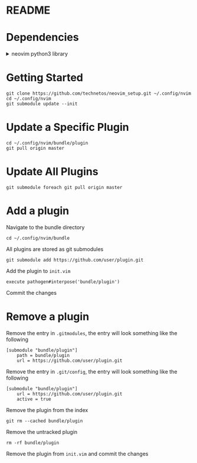 # README

# Dependencies
<details>
<summary>neovim python3 library</summary>

```
pip3 install --user neovim
```
</details>

# Getting Started
```
git clone https://github.com/technetos/neovim_setup.git ~/.config/nvim
cd ~/.config/nvim
git submodule update --init
```

# Update a Specific Plugin
```
cd ~/.config/nvim/bundle/plugin
git pull origin master
```

# Update All Plugins
```
git submodule foreach git pull origin master
```

# Add a plugin
Navigate to the bundle directory
```
cd ~/.config/nvim/bundle
```

All plugins are stored as git submodules
```
git submodule add https://github.com/user/plugin.git
```

Add the plugin to `init.vim`
```
execute pathogen#interpose('bundle/plugin')
```

Commit the changes

# Remove a plugin
Remove the entry in `.gitmodules`, the entry will look something like the
following

```
[submodule "bundle/plugin"]
	path = bundle/plugin
	url = https://github.com/user/plugin.git
```

Remove the entry in `.git/config`, the entry will look something like the
following

```
[submodule "bundle/plugin"]
	url = https://github.com/user/plugin.git
	active = true
```

Remove the plugin from the index

```
git rm --cached bundle/plugin
```

Remove the untracked plugin
```
rm -rf bundle/plugin
```

Remove the plugin from `init.vim` and commit the changes
